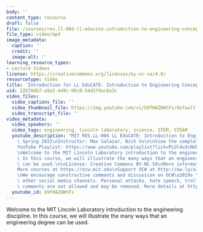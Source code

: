 ```yaml
---
body: ''
content_type: resource
draft: false
file: /courses/res.ll-004-ll-educate-introduction-to-engineering-concepts-spring-2022/mitres_ll-004s22_1_intro_360p_16_9.mp4
file_type: video/mp4
image_metadata:
  caption: ''
  credit: ''
  image-alt: ''
learning_resource_types:
- Lecture Videos
license: https://creativecommons.org/licenses/by-nc-sa/4.0/
resourcetype: Video
title: 'Introduction for LL EduCATE: Introduction to Engineering Concepts'
uid: 22b78db7-a9a2-449c-98c0-54d2f9ac6a3c
video_files:
  video_captions_file: ''
  video_thumbnail_file: https://img.youtube.com/vi/b9fHAZAWtFs/default.jpg
  video_transcript_file: ''
video_metadata:
  video_speakers: ''
  video_tags: engineering, lincoln laboratory, science, STEM, STEAM
  youtube_description: "MIT RES.LL-004 LL EduCATE: Introduction to Engineering Concepts,\
    \ Spring 2022\nInstructor: Max Salazar, Bich Vu\n\nView the complete course: https://ocw.mit.edu/courses/res.ll-004-ll-educate-introduction-to-engineering-concepts-spring-2022\n\
    YouTube Playlist: https://www.youtube.com/playlist?list=PLUl4u3cNGP63HVH1wnIgj4UCKXBwx3UWR\n\
    \nWelcome to the MIT Lincoln Laboratory introduction to the engineering discipline.\
    \ In this course, we will illustrate the many ways that an engineering degree\
    \ can be used.\n\nLicense: Creative Commons BY-NC-SA\nMore information at https://ocw.mit.edu/terms\n\
    More courses at https://ocw.mit.edu\nSupport OCW at http://ow.ly/a1If50zVRlQ\n\
    \nWe encourage constructive comments and discussion on OCW\u2019s YouTube and\
    \ other social media channels. Personal attacks, hate speech, trolling, and inappropriate\
    \ comments are not allowed and may be removed. More details at https://ocw.mit.edu/comments."
  youtube_id: b9fHAZAWtFs
---
```

Welcome to the MIT Lincoln Laboratory introduction to the engineering discipline. In this course, we will illustrate the many ways that an engineering degree can be used.